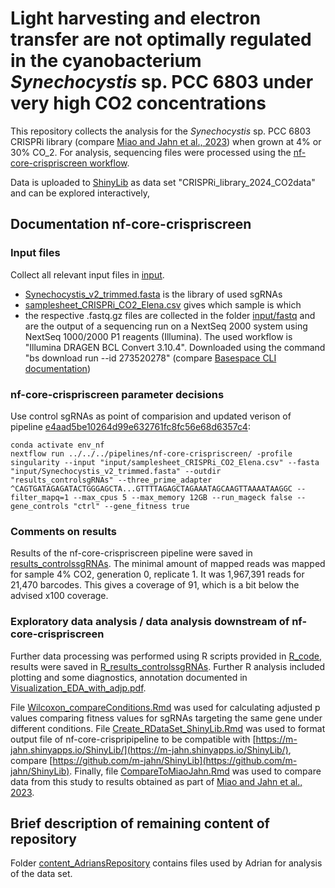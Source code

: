 # Light harvesting and electron transfer are not optimally regulated in the cyanobacterium *Synechocystis* sp. PCC 6803 under very high CO2 concentrations

This repository collects the analysis for the *Synechocystis* sp. PCC 6803 CRISPRi library (compare [Miao and Jahn et al., 2023](https://doi.org/10.1093/plcell/koad208)) when grown at 4% or 30% CO_2. For analysis, sequencing files were processed using the [nf-core-crispriscreen workflow](https://github.com/MPUSP/nf-core-crispriscreen).

Data is uploaded to [ShinyLib](https://m-jahn.shinyapps.io/ShinyLib/) as data set "CRISPRi_library_2024_CO2data" and can be explored interactively, 

## Documentation nf-core-crispriscreen

### Input files

Collect all relevant input files in [input](input).

* [Synechocystis_v2_trimmed.fasta](input/Synechocystis_v2_trimmed.fasta) is the library of used sgRNAs
* [samplesheet_CRISPRi_CO2_Elena.csv](input/samplesheet_CRISPRi_CO2_Elena.csv) gives which sample is which
* the respective .fastq.gz files are collected in the folder [input/fastq](input/fastq) and are the output of a sequencing run on a NextSeq 2000 system using NextSeq 1000/2000 P1 reagents (Illumina). The used workflow is "Illumina DRAGEN BCL Convert 3.10.4". Downloaded using the command "bs download run --id 273520278" (compare [Basespace CLI documentation](https://developer.basespace.illumina.com/docs/content/documentation/cli/cli-overview))

### nf-core-crispriscreen parameter decisions

Use control sgRNAs as point of comparision and updated verison of pipeline [e4aad5be10264d99e632761fc8fc56e68d6357c4](https://github.com/MPUSP/nf-core-crispriscreen/commit/e4aad5be10264d99e632761fc8fc56e68d6357c4):

```
conda activate env_nf
nextflow run ../../../pipelines/nf-core-crispriscreen/ -profile singularity --input "input/samplesheet_CRISPRi_CO2_Elena.csv" --fasta "input/Synechocystis_v2_trimmed.fasta" --outdir "results_controlsgRNAs" --three_prime_adapter ^CAGTGATAGAGATACTGGGAGCTA...GTTTTAGAGCTAGAAATAGCAAGTTAAAATAAGGC --filter_mapq=1 --max_cpus 5 --max_memory 12GB --run_mageck false --gene_controls "ctrl" --gene_fitness true
```

### Comments on results

Results of the nf-core-crispriscreen pipeline were saved in [results_controlssgRNAs](results_controlssgRNAs). The minimal amount of mapped reads was mapped for sample 4% CO2, generation 0, replicate 1. It was 1,967,391 reads for 21,470 barcodes. This gives a coverage of 91, which is a bit below the advised x100 coverage. 

### Exploratory data analysis / data analysis downstream of nf-core-crispriscreen

Further data processing was performed using R scripts provided in [R_code](R_code), results were saved in [R_results_controlssgRNAs](R_results_controlssgRNAs). Further R analysis included plotting and some diagnostics, annotation documented in [Visualization_EDA_with_adjp.pdf](R_code/Visualization_EDA_with_adjp.pdf).

File [Wilcoxon_compareConditions.Rmd](R_code/Wilcoxon_compareConditions.Rmd) was used for calculating adjusted p values comparing fitness values for sgRNAs targeting the same gene under different conditions. File [Create_RDataSet_ShinyLib.Rmd](R_code/Create_RDataSet_ShinyLib.Rmd) was used to format output file of nf-core-crispripipeline to be compatible with [https://m-jahn.shinyapps.io/ShinyLib/](https://m-jahn.shinyapps.io/ShinyLib/), compare [https://github.com/m-jahn/ShinyLib](https://github.com/m-jahn/ShinyLib). Finally, file [CompareToMiaoJahn.Rmd](R_code/CompareToMiaoJahn.Rmd) was used to compare data from this study to results obtained as part of [Miao and Jahn et al., 2023](https://doi.org/10.1093/plcell/koad208). 

## Brief description of remaining content of repository

Folder [content_AdriansRepository](content_AdriansRepository) contains files used by Adrian for analysis of the data set.
